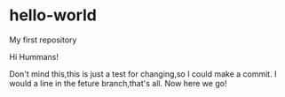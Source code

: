 # hello-world
My first repository

Hi Hummans!

Don't mind this,this is just a test for changing,so I could make a commit. 
I would a line in the feture branch,that's all.
Now here we go!
